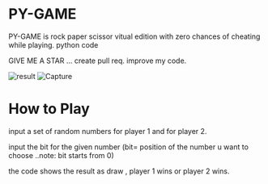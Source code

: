 
# PY-GAME
PY-GAME is rock paper scissor vitual edition with zero chances of cheating while playing.
python code



GIVE ME A STAR ...
create pull req. improve my code.



![result](https://user-images.githubusercontent.com/73294479/113382789-0271e080-93a0-11eb-9d7e-2890f045361f.PNG)
![Capture](https://user-images.githubusercontent.com/73294479/113382856-2c2b0780-93a0-11eb-9ba5-158ea2e59ceb.PNG)




# How to Play
input a set of random numbers for player 1 and for player 2.

input the bit for the given number (bit= position of the number u want  to choose ..note: bit starts from 0)

the code shows the result as draw , player 1 wins or player 2 wins.


